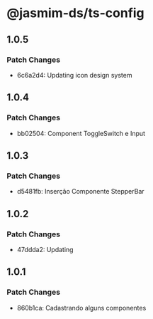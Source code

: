 # @jasmim-ds/ts-config

## 1.0.5

### Patch Changes

- 6c6a2d4: Updating icon design system

## 1.0.4

### Patch Changes

- bb02504: Component ToggleSwitch e Input

## 1.0.3

### Patch Changes

- d5481fb: Inserção Componente StepperBar

## 1.0.2

### Patch Changes

- 47ddda2: Updating

## 1.0.1

### Patch Changes

- 860b1ca: Cadastrando alguns componentes
